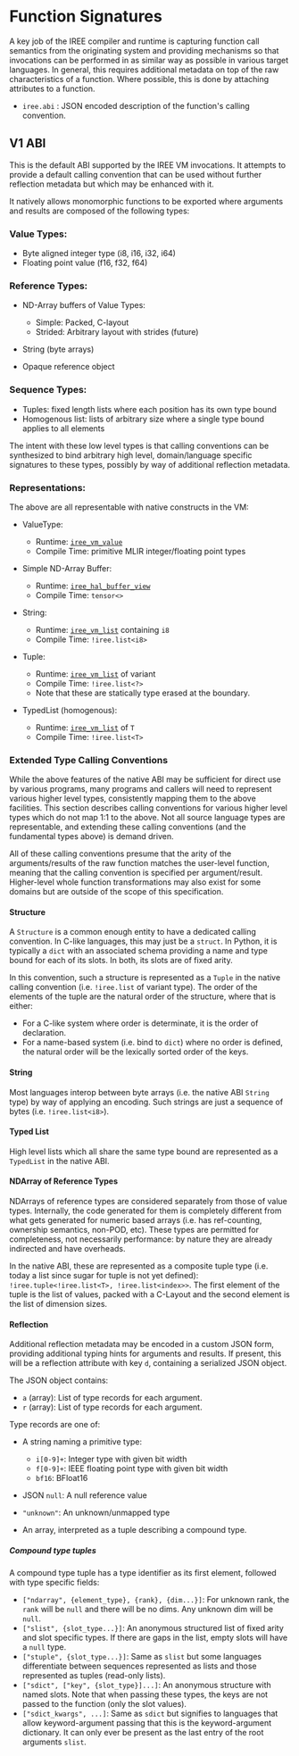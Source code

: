 # Function Signatures

A key job of the IREE compiler and runtime is capturing function call semantics
from the originating system and providing mechanisms so that invocations can be
performed in as similar way as possible in various target languages. In general,
this requires additional metadata on top of the raw characteristics of a
function. Where possible, this is done by attaching attributes to a function.

-   `iree.abi` : JSON encoded description of the function's calling convention.

## V1 ABI

This is the default ABI supported by the IREE VM invocations. It attempts to
provide a default calling convention that can be used without further reflection
metadata but which may be enhanced with it.

It natively allows monomorphic functions to be exported where arguments and
results are composed of the following types:

### Value Types:

-   Byte aligned integer type (i8, i16, i32, i64)
-   Floating point value (f16, f32, f64)

### Reference Types:

-   ND-Array buffers of Value Types:

    -   Simple: Packed, C-layout
    -   Strided: Arbitrary layout with strides (future)

-   String (byte arrays)

-   Opaque reference object

### Sequence Types:

-   Tuples: fixed length lists where each position has its own type bound
-   Homogenous list: lists of arbitrary size where a single type bound applies
    to all elements

The intent with these low level types is that calling conventions can be
synthesized to bind arbitrary high level, domain/language specific signatures to
these types, possibly by way of additional reflection metadata.

### Representations:

The above are all representable with native constructs in the VM:

-   ValueType:

    -   Runtime:
        [`iree_vm_value`](https://github.com/google/iree/blob/main/iree/vm/value.h)
    -   Compile Time: primitive MLIR integer/floating point types

-   Simple ND-Array Buffer:

    -   Runtime:
        [`iree_hal_buffer_view`](https://github.com/google/iree/blob/main/iree/hal/buffer_view.h)
    -   Compile Time: `tensor<>`

-   String:

    -   Runtime:
        [`iree_vm_list`](https://github.com/google/iree/blob/main/iree/vm/list.h)
        containing `i8`
    -   Compile Time: `!iree.list<i8>`

-   Tuple:

    -   Runtime:
        [`iree_vm_list`](https://github.com/google/iree/blob/main/iree/vm/list.h)
        of variant
    -   Compile Time: `!iree.list<?>`
    -   Note that these are statically type erased at the boundary.

-   TypedList (homogenous):

    -   Runtime:
        [`iree_vm_list`](https://github.com/google/iree/blob/main/iree/vm/list.h)
        of `T`
    -   Compile Time: `!iree.list<T>`

### Extended Type Calling Conventions

While the above features of the native ABI may be sufficient for direct use by
various programs, many programs and callers will need to represent various
higher level types, consistently mapping them to the above facilities. This
section describes calling conventions for various higher level types which do
not map 1:1 to the above. Not all source language types are representable, and
extending these calling conventions (and the fundamental types above) is demand
driven.

All of these calling conventions presume that the arity of the arguments/results
of the raw function matches the user-level function, meaning that the calling
convention is specified per argument/result. Higher-level whole function
transformations may also exist for some domains but are outside of the scope of
this specification.

#### Structure

A `Structure` is a common enough entity to have a dedicated calling convention.
In C-like languages, this may just be a `struct`. In Python, it is typically a
`dict` with an associated schema providing a name and type bound for each of its
slots. In both, its slots are of fixed arity.

In this convention, such a structure is represented as a `Tuple` in the native
calling convention (i.e. `!iree.list` of variant type). The order of the
elements of the tuple are the natural order of the structure, where that is
either:

-   For a C-like system where order is determinate, it is the order of
    declaration.
-   For a name-based system (i.e. bind to `dict`) where no order is defined, the
    natural order will be the lexically sorted order of the keys.

#### String

Most languages interop between byte arrays (i.e. the native ABI `String` type)
by way of applying an encoding. Such strings are just a sequence of bytes (i.e.
`!iree.list<i8>`).

#### Typed List

High level lists which all share the same type bound are represented as a
`TypedList` in the native ABI.

#### NDArray of Reference Types

NDArrays of reference types are considered separately from those of value types.
Internally, the code generated for them is completely different from what gets
generated for numeric based arrays (i.e. has ref-counting, ownership semantics,
non-POD, etc). These types are permitted for completeness, not necessarily
performance: by nature they are already indirected and have overheads.

In the native ABI, these are represented as a composite tuple type (i.e. today a
list since sugar for tuple is not yet defined): `!iree.tuple<!iree.list<T>,
!iree.list<index>>`. The first element of the tuple is the list of values,
packed with a C-Layout and the second element is the list of dimension sizes.

#### Reflection

Additional reflection metadata may be encoded in a custom JSON form, providing
additional typing hints for arguments and results. If present, this will be a
reflection attribute with key `d`, containing a serialized JSON object.

The JSON object contains:

-   `a` (array): List of type records for each argument.
-   `r` (array): List of type records for each argument.

Type records are one of:

-   A string naming a primitive type:

    -   `i[0-9]+`: Integer type with given bit width
    -   `f[0-9]+`: IEEE floating point type with given bit width
    -   `bf16`: BFloat16

-   JSON `null`: A null reference value

-   `"unknown"`: An unknown/unmapped type

-   An array, interpreted as a tuple describing a compound type.

##### Compound type tuples

A compound type tuple has a type identifier as its first element, followed with
type specific fields:

-   `["ndarray", {element_type}, {rank}, {dim...}]`: For unknown rank, the
    `rank` will be `null` and there will be no dims. Any unknown dim will be
    `null`.
-   `["slist", {slot_type...}]`: An anonymous structured list of fixed arity and
    slot specific types. If there are gaps in the list, empty slots will have a
    `null` type.
-   `["stuple", {slot_type...}]`: Same as `slist` but some languages
    differentiate between sequences represented as lists and those represented
    as tuples (read-only lists).
-   `["sdict", ["key", {slot_type}]...]`: An anonymous structure with named
    slots. Note that when passing these types, the keys are not passed to the
    function (only the slot values).
-   `["sdict_kwargs", ...]`: Same as `sdict` but signifies to languages that
    allow keyword-argument passing that this is the keyword-argument dictionary.
    It can only ever be present as the last entry of the root arguments `slist`.
